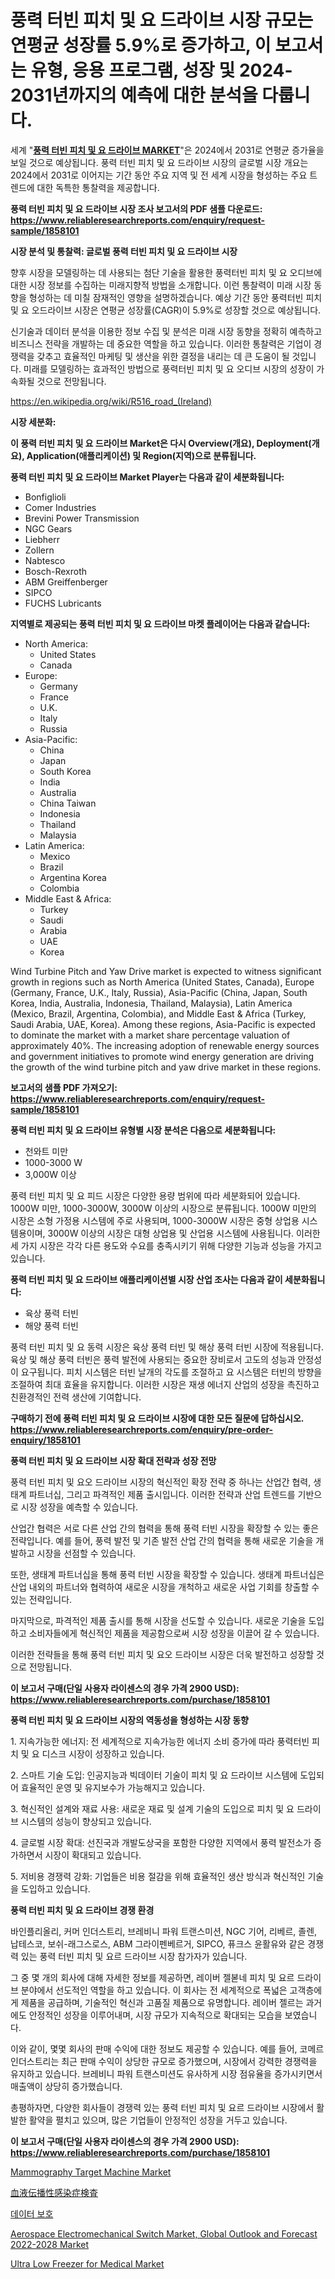 <p><h1>풍력 터빈 피치 및 요 드라이브 시장 규모는 연평균 성장률 5.9%로 증가하고, 이 보고서는 유형, 응용 프로그램, 성장 및 2024-2031년까지의 예측에 대한 분석을 다룹니다.</h1></p><p>세계 "<strong><a href="https://www.reliableresearchreports.com/wind-turbine-pitch-and-yaw-drive-r1858101">풍력 터빈 피치 및 요 드라이브 MARKET</a></strong>"은 2024에서 2031로 연평균 증가율을 보일 것으로 예상됩니다. 풍력 터빈 피치 및 요 드라이브 시장의 글로벌 시장 개요는 2024에서 2031로 이어지는 기간 동안 주요 지역 및 전 세계 시장을 형성하는 주요 트렌드에 대한 독특한 통찰력을 제공합니다.</p>
<p><strong>풍력 터빈 피치 및 요 드라이브 시장 조사 보고서의 PDF 샘플 다운로드: <a href="https://www.reliableresearchreports.com/enquiry/request-sample/1858101">https://www.reliableresearchreports.com/enquiry/request-sample/1858101</a></strong></p>
<p><strong>시장 분석 및 통찰력: 글로벌 풍력 터빈 피치 및 요 드라이브 시장</strong></p>
<p><p>향후 시장을 모델링하는 데 사용되는 첨단 기술을 활용한 풍력터빈 피치 및 요 오디브에 대한 시장 정보를 수집하는 미래지향적 방법을 소개합니다. 이런 통찰력이 미래 시장 동향을 형성하는 데 미칠 잠재적인 영향을 설명하겠습니다. 예상 기간 동안 풍력터빈 피치 및 요 오드라이브 시장은 연평균 성장률(CAGR)이 5.9%로 성장할 것으로 예상됩니다. </p><p>신기술과 데이터 분석을 이용한 정보 수집 및 분석은 미래 시장 동향을 정확히 예측하고 비즈니스 전략을 개발하는 데 중요한 역할을 하고 있습니다. 이러한 통찰력은 기업이 경쟁력을 갖추고 효율적인 마케팅 및 생산을 위한 결정을 내리는 데 큰 도움이 될 것입니다. 미래를 모델링하는 효과적인 방법으로 풍력터빈 피치 및 요 오디브 시장의 성장이 가속화될 것으로 전망됩니다.</p></p>
<p><a href="%7CAUTHORITHY_DOMAIN_URL%7C">https://en.wikipedia.org/wiki/R516_road_(Ireland)</a></p>
<p><strong>시장 세분화:</strong></p>
<p><strong>이 풍력 터빈 피치 및 요 드라이브 Market은 다시 Overview(개요), Deployment(개요), Application(애플리케이션) 및 Region(지역)으로 분류됩니다.</strong></p>
<p><strong>풍력 터빈 피치 및 요 드라이브 Market Player는 다음과 같이 세분화됩니다:</strong></p>
<p><ul><li>Bonfiglioli</li><li>Comer Industries</li><li>Brevini Power Transmission</li><li>NGC Gears</li><li>Liebherr</li><li>Zollern</li><li>Nabtesco</li><li>Bosch-Rexroth</li><li>ABM Greiffenberger</li><li>SIPCO</li><li>FUCHS Lubricants</li></ul></p>
<p><strong>지역별로 제공되는 풍력 터빈 피치 및 요 드라이브 마켓 플레이어는 다음과 같습니다:</strong></p>
<p><ul>
    <li>
        North America:
        <ul>
            <li>United States</li>
            <li>Canada</li>
        </ul>
    </li>
    <li>
        Europe:
        <ul>
            <li>Germany</li>
            <li>France</li>
            <li>U.K.</li>
            <li>Italy</li>
            <li>Russia</li>
        </ul>
    </li>
    <li>
        Asia-Pacific:
        <ul>
            <li>China</li>
            <li>Japan</li>
            <li>South Korea</li>
            <li>India</li>
            <li>Australia</li>
            <li>China Taiwan</li>
            <li>Indonesia</li>
            <li>Thailand</li>
            <li>Malaysia</li>
        </ul>
    </li>
    <li>
        Latin America:
        <ul>
            <li>Mexico</li>
            <li>Brazil</li>
            <li>Argentina Korea</li>
            <li>Colombia</li>
        </ul>
    </li>
    <li>
        Middle East & Africa:
        <ul>
            <li>Turkey</li>
            <li>Saudi</li>
            <li>Arabia</li>
            <li>UAE</li>
            <li>Korea</li>
        </ul>
    </li>
    </ul></p>
<p><p>Wind Turbine Pitch and Yaw Drive market is expected to witness significant growth in regions such as North America (United States, Canada), Europe (Germany, France, U.K., Italy, Russia), Asia-Pacific (China, Japan, South Korea, India, Australia, Indonesia, Thailand, Malaysia), Latin America (Mexico, Brazil, Argentina, Colombia), and Middle East & Africa (Turkey, Saudi Arabia, UAE, Korea). Among these regions, Asia-Pacific is expected to dominate the market with a market share percentage valuation of approximately 40%. The increasing adoption of renewable energy sources and government initiatives to promote wind energy generation are driving the growth of the wind turbine pitch and yaw drive market in these regions.</p></p>
<p><strong>보고서의 샘플 PDF 가져오기: <a href="https://www.reliableresearchreports.com/enquiry/request-sample/1858101">https://www.reliableresearchreports.com/enquiry/request-sample/1858101</a></strong></p>
<p><strong>풍력 터빈 피치 및 요 드라이브 유형별 시장 분석은 다음으로 세분화됩니다:</strong></p>
<p><ul><li>천와트 미만</li><li>1000-3000 W</li><li>3,000W 이상</li></ul></p>
<p><p>풍력 터빈 피치 및 요 피드 시장은 다양한 용량 범위에 따라 세분화되어 있습니다. 1000W 미만, 1000-3000W, 3000W 이상의 시장으로 분류됩니다. 1000W 미만의 시장은 소형 가정용 시스템에 주로 사용되며, 1000-3000W 시장은 중형 상업용 시스템용이며, 3000W 이상의 시장은 대형 상업용 및 산업용 시스템에 사용됩니다. 이러한 세 가지 시장은 각각 다른 용도와 수요를 충족시키기 위해 다양한 기능과 성능을 가지고 있습니다.</p></p>
<p><strong>풍력 터빈 피치 및 요 드라이브 애플리케이션별 시장 산업 조사는 다음과 같이 세분화됩니다:</strong></p>
<p><ul><li>육상 풍력 터빈</li><li>해양 풍력 터빈</li></ul></p>
<p><p>풍력 터빈 피치 및 요 동력 시장은 육상 풍력 터빈 및 해상 풍력 터빈 시장에 적용됩니다. 육상 및 해상 풍력 터빈은 풍력 발전에 사용되는 중요한 장비로서 고도의 성능과 안정성이 요구됩니다. 피치 시스템은 터빈 날개의 각도를 조절하고 요 시스템은 터빈의 방향을 조절하여 최대 효율을 유지합니다. 이러한 시장은 재생 에너지 산업의 성장을 촉진하고 친환경적인 전력 생산에 기여합니다.</p></p>
<p><strong>구매하기 전에 풍력 터빈 피치 및 요 드라이브 시장에 대한 모든 질문에 답하십시오. <a href="https://www.reliableresearchreports.com/enquiry/pre-order-enquiry/1858101">https://www.reliableresearchreports.com/enquiry/pre-order-enquiry/1858101</a></strong></p>
<p><strong>풍력 터빈 피치 및 요 드라이브 시장 확대 전략과 성장 전망</strong></p>
<p><p>풍력 터빈 피치 및 요오 드라이브 시장의 혁신적인 확장 전략 중 하나는 산업간 협력, 생태계 파트너십, 그리고 파격적인 제품 출시입니다. 이러한 전략과 산업 트렌드를 기반으로 시장 성장을 예측할 수 있습니다. </p><p>산업간 협력은 서로 다른 산업 간의 협력을 통해 풍력 터빈 시장을 확장할 수 있는 좋은 전략입니다. 예를 들어, 풍력 발전 및 기존 발전 산업 간의 협력을 통해 새로운 기술을 개발하고 시장을 선점할 수 있습니다. </p><p>또한, 생태계 파트너십을 통해 풍력 터빈 시장을 확장할 수 있습니다. 생태계 파트너십은 산업 내외의 파트너와 협력하여 새로운 시장을 개척하고 새로운 사업 기회를 창출할 수 있는 전략입니다. </p><p>마지막으로, 파격적인 제품 출시를 통해 시장을 선도할 수 있습니다. 새로운 기술을 도입하고 소비자들에게 혁신적인 제품을 제공함으로써 시장 성장을 이끌어 갈 수 있습니다. </p><p>이러한 전략들을 통해 풍력 터빈 피치 및 요오 드라이브 시장은 더욱 발전하고 성장할 것으로 전망됩니다.</p></p>
<p><strong>이 보고서 구매(단일 사용자 라이센스의 경우 가격 2900 USD): <a href="https://www.reliableresearchreports.com/purchase/1858101">https://www.reliableresearchreports.com/purchase/1858101</a></strong></p>
<p><strong>풍력 터빈 피치 및 요 드라이브 시장의 역동성을 형성하는 시장 동향</strong></p>
<p><p>1. 지속가능한 에너지: 전 세계적으로 지속가능한 에너지 소비 증가에 따라 풍력터빈 피치 및 요 디스크 시장이 성장하고 있습니다.</p><p>2. 스마트 기술 도입: 인공지능과 빅데이터 기술이 피치 및 요 드라이브 시스템에 도입되어 효율적인 운영 및 유지보수가 가능해지고 있습니다.</p><p>3. 혁신적인 설계와 재료 사용: 새로운 재료 및 설계 기술의 도입으로 피치 및 요 드라이브 시스템의 성능이 향상되고 있습니다.</p><p>4. 글로벌 시장 확대: 선진국과 개발도상국을 포함한 다양한 지역에서 풍력 발전소가 증가하면서 시장이 확대되고 있습니다.</p><p>5. 저비용 경쟁력 강화: 기업들은 비용 절감을 위해 효율적인 생산 방식과 혁신적인 기술을 도입하고 있습니다.</p></p>
<p><strong>풍력 터빈 피치 및 요 드라이브 경쟁 환경</strong></p>
<p><p>바인플리올리, 커머 인더스트리, 브레비니 파워 트랜스미션, NGC 기어, 리베르, 졸렌, 납테스코, 보쉬-래그스로스, ABM 그라이펜베르거, SIPCO, 퓨크스 윤활유와 같은 경쟁력 있는 풍력 터빈 피치 및 요르 드라이브 시장 참가자가 있습니다.</p><p>그 중 몇 개의 회사에 대해 자세한 정보를 제공하면, 레이버 젤볻네 피치 및 요르 드라이브 분야에서 선도적인 역할을 하고 있습니다. 이 회사는 전 세계적으로 폭넓은 고객층에게 제품을 공급하며, 기술적인 혁신과 고품질 제품으로 유명합니다. 레이버 젤르는 과거에도 안정적인 성장을 이루어내며, 시장 규모가 지속적으로 확대되는 모습을 보였습니다.</p><p>이와 같이, 몇몇 회사의 판매 수익에 대한 정보도 제공할 수 있습니다. 예를 들어, 코메르 인더스트리는 최근 판매 수익이 상당한 규모로 증가했으며, 시장에서 강력한 경쟁력을 유지하고 있습니다. 브레비니 파워 트랜스미션도 유사하게 시장 점유율을 증가시키면서 매출액이 상당히 증가했습니다.</p><p>총평하자면, 다양한 회사들이 경쟁력 있는 풍력 터빈 피치 및 요르 드라이브 시장에서 활발한 활약을 펼치고 있으며, 많은 기업들이 안정적인 성장을 거두고 있습니다.</p></p>
<p><strong>이 보고서 구매(단일 사용자 라이센스의 경우 가격 2900 USD): <a href="https://www.reliableresearchreports.com/purchase/1858101">https://www.reliableresearchreports.com/purchase/1858101</a></strong></p>
<p><p><a href="https://medium.com/@marcoshoppe2023/mammography-target-machine-market-forecasts-market-trends-and-impact-analysis-2024-2031-37581cedea5a">Mammography Target Machine Market</a></p><p><a href="https://medium.com/@novastamm2023/2024%E5%B9%B4%E3%81%8B%E3%82%892031%E5%B9%B4%E3%81%BE%E3%81%A7%E3%81%AE%E6%9C%9F%E9%96%93%E3%81%AB%E4%BA%88%E6%B8%AC%E3%81%95%E3%82%8C%E3%82%8B%E3%83%98%E3%83%A2%E3%83%88%E3%83%A9%E3%83%B3%E3%82%B9%E3%83%9F%E3%83%83%E3%82%B7%E3%83%96%E6%84%9F%E6%9F%93%E7%97%87%E3%83%86%E3%82%B9%E3%83%88%E5%B8%82%E5%A0%B4%E3%81%AE%E5%8B%95%E5%90%91%E3%81%A8%E6%88%90%E9%95%B7%E8%A6%81%E5%9B%A0%E3%82%92%E5%88%86%E6%9E%90%E3%81%97%E3%81%BE%E3%81%99-fd22a525bfc0">血液伝播性感染症検査</a></p><p><a href="https://medium.com/@derrickmafrks96745/%EB%8D%B0%EC%9D%B4%ED%84%B0-%EB%B3%B4%ED%98%B8-%EC%8B%9C%EC%9E%A5-%EA%B7%9C%EB%AA%A8-%EC%A0%90%EC%9C%A0%EC%9C%A8-%EC%84%B1%EC%9E%A5-%EB%B0%8F-%EC%9C%A0%ED%98%95-%EC%9D%91%EC%9A%A9-%ED%94%84%EB%A1%9C%EA%B7%B8%EB%9E%A8-%EC%86%8C%EA%B7%9C%EB%AA%A8-%EB%B0%8F-%EC%A4%91%EC%86%8C-%EA%B8%B0%EC%97%85-%EC%A4%91%EC%86%8C%EA%B8%B0%EC%97%85-%EB%8C%80%EA%B8%B0%EC%97%85-%EB%B0%8F-%EC%A7%80%EC%97%AD-%ED%86%B5%EC%B0%B0%EB%A0%A5-%EB%B0%8F-2031%EB%85%84%EA%B9%8C%EC%A7%80%EC%9D%98-%EC%98%88%EC%B8%A1%EC%97%90-%EB%8C%80%ED%95%9C-%EC%8B%9C%EC%9E%A5-%EB%B6%84%EC%84%9D-29fe5ae15432">데이터 보호</a></p><p><a href="https://issuu.com/reportprime-2/docs/aerospace-electromechanical-switch-_defa137a7c8ce4">Aerospace Electromechanical Switch Market, Global Outlook and Forecast 2022-2028 Market</a></p><p><a href="https://medium.com/@samantha.welch56767/ultra-low-freezer-for-medical-market-global-market-insights-and-sales-trends-2024-to-2031-684bab1f5269">Ultra Low Freezer for Medical Market</a></p></p>